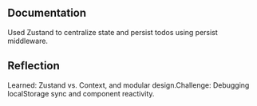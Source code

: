 ## Documentation

Used Zustand to centralize state and persist todos using persist middleware.

## Reflection

Learned: Zustand vs. Context, and modular design.Challenge: Debugging localStorage sync and component reactivity.